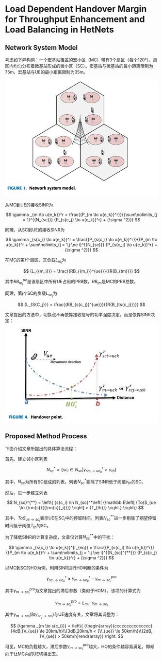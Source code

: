 # Load Dependent Handover Margin for Throughput Enhancement and Load Balancing in HetNets

## Network System Model

考虑如下异构网：一个宏基站覆盖的宏小区（MC）带有3个扇区（每个120°），扇区内均匀分布着微基站形成的微小区（SC）。宏基站与微基站的最小距离限制为75m，宏基站与UE的最小距离限制为35m。

![](image/Load_Dependent_Handover_Margin_for_Throughput_Enhancement_and_Load_Balancing_in_HetNets/1648710500812.png)

从MC到UE的接收SINR为

$$
\gamma _{m \to u{e_k}}^r = \frac{{P_{m \to u{e_k}}^r}}{{\sum\nolimits_{j = 1}^{{N_{sc}}} {P_{s{c_j} \to u{e_k}}^r}  + {\sigma ^2}}}
$$

同理，从SC到UE的接收SINR为

$$
\gamma _{s{c_i} \to u{e_k}}^r = \frac{{P_{s{c_i} \to u{e_k}}^r}}{{P_{m \to u{e_k}}^r + \sum\nolimits_{j = 1,j \ne i}^{{N_{sc}}} {P_{s{c_j} \to u{e_k}}^r}  + {\sigma ^2}}}
$$

在MC的第$i$个扇区，其负载$L_{m_i}$为

$$
{L_{{m_i}}} = \frac{{RB_{{m_i}}^{ue}}}{{R{B_{tm}}}}
$$

其中$RB_{m_i}^{ue}$是该扇区中所有UE占用的PRB数，$RB_{tm}$是MC的PRB总数。

同理，第$j$个SC的负载$L_{sc_j}$为

$$
{L_{S{C_j}}} = \frac{{RB_{s{c_j}}^{ue}}}{{R{B_{ts{c_j}}}}}
$$

文章提出的方法中，切换点不再依靠接收信号的功率强度决定，而是依靠SINR决定：![](image/Load_Dependent_Handover_Margin_for_Throughput_Enhancement_and_Load_Balancing_in_HetNets/1648710908584.png)

## Proposed Method Process

下面介绍文章所提出的具体算法流程：

首先，建立邻小区列表

$$
N_{sc}^* = \left\{ {s{c_i} \in {N_{sc}}\left| {\gamma _{s{c_i} \to u{e_k}}^r} \right. > {\gamma _{th}}} \right\}
$$

其中，$N_{sc}$为所有SC组成的列表。列表$N_{sc}^*$剔除了SINR低于阈值$\gamma_{th}$的SC。

然后，进一步建立列表

$$
N_{sc}^{**} = \left\{ {s{c_i} \in N_{sc}^*\left| {\mathbb E\left[ {To{S_{ue \to {\rm{s}}{{\rm{c}}_i}}}} \right] > {T_{th}}} \right.} \right\}
$$

其中，$ToS_{ue\to sc_i}$表示UE在$SC_i$中的停留时间。列表$N_{sc}^{**}$进一步剔除了期望停留时间低于阈值$T_{th}$的SC。

为了降低SINR的计算复杂度，文章仅计算$N_{sc}^{**}$中的干扰：

$$
\gamma _{s{c_i} \to u{e_k}}^{r_{eq}} = \frac{{P_{s{c_i} \to u{e_k}}^r}}{{P_{m \to u{e_k}}^r + \sum\nolimits_{j = 1,j \ne i}^{{N_{sc}^{**}}} {P_{s{c_j} \to u{e_k}}^r}  + {\sigma ^2}}}
$$

以MC到SC的HO为例，利用SINR进行HO判断的条件为

$$
\gamma _{s{c_i} \to u{e_k}}^r \ge \gamma _{m \to u{e_k}}^r - \gamma _{m \to s{c_i}}^{pro}
$$

其中$\gamma _{m \to s{c_i}}^{pro}$为文章提出的滞后参数（类似于HOM）。该项的计算式为

$$
\gamma _{m \to s{c_i}}^{pro} = {L_{{m_i}}} \cdot {\gamma _{m \to s{c_i}}}
$$

其中$\gamma _{m \to s{c_i}}$(和$\gamma _{s{c_j} \to s{c_i}}$)与UE速度有关，文章将其调整为：

$$
{\gamma _{m \to s{c_i}}} = \left\{ {\begin{array}{ccccccccccccccc}{4dB,{V_{ue}} \le 20km/h}\\{3dB,20km/h < {V_{ue}} \le 50km/h}\\{2dB,{V_{ue}} > 50km/h}\end{array}} \right.
$$

可见，MC的负载越大，滞后参数$\gamma _{m \to s{c_i}}^{pro}$越大，HO的条件越容易满足，即倾向于让MC内的UE切换出去。
